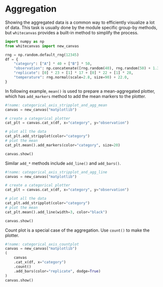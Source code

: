# Aggregation

Showing the aggregated data is a common way to efficiently visualize a lot of data. This
task is usually done by the module specific group-by methods, but `whitecanvas` provides
a built-in method to simplify the process.

``` python
import numpy as np
from whitecanvas import new_canvas

rng = np.random.default_rng(12345)
df = {
    "category": ["A"] * 40 + ["B"] * 50,
    "observation": np.concatenate([rng.random(40), rng.random(50) + 1.3]),
    "replicate": [0] * 23 + [1] * 17 + [0] * 22 + [1] * 28,
    "temperature": rng.normal(scale=2.8, size=90) + 22.0,
}
```

In following example, `mean()` is used to prepare a mean-aggregated plotter, which has
`add_markers` method to add the mean markers to the plotter.

``` python
#!name: categorical_axis_stripplot_and_agg_mean
canvas = new_canvas("matplotlib")

# create a categorical plotter
cat_plt = canvas.cat_x(df, x="category", y="observation")

# plot all the data
cat_plt.add_stripplot(color="category")
# plot the mean
cat_plt.mean().add_markers(color="category", size=20)

canvas.show()
```

Similar `add_*` methods include `add_line()` and `add_bars()`.

``` python
#!name: categorical_axis_stripplot_and_agg_line
canvas = new_canvas("matplotlib")

# create a categorical plotter
cat_plt = canvas.cat_x(df, x="category", y="observation")

# plot all the data
cat_plt.add_stripplot(color="category")
# plot the mean
cat_plt.mean().add_line(width=3, color="black")

canvas.show()
```

Count plot is a special case of the aggregation. Use `count()` to make the plotter.

``` python
#!name: categorical_axis_countplot
canvas = new_canvas("matplotlib")
(
    canvas
    .cat_x(df, x="category")
    .count()
    .add_bars(color="replicate", dodge=True)
)
canvas.show()
```
